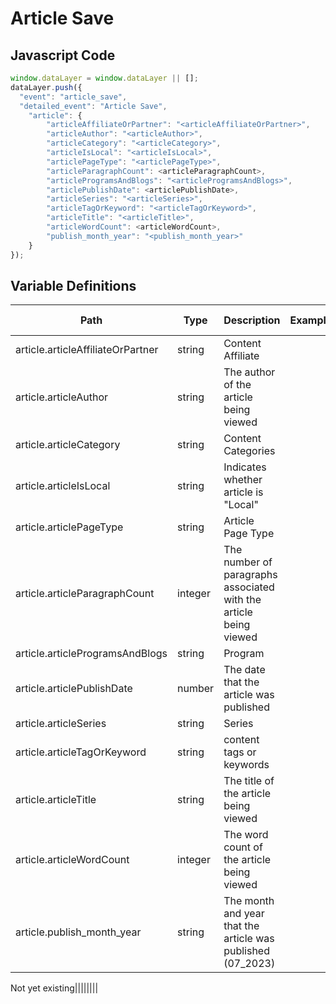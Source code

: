# Article Save

### 

## Javascript Code
```js
window.dataLayer = window.dataLayer || [];
dataLayer.push({
  "event": "article_save",
  "detailed_event": "Article Save",
    "article": {
        "articleAffiliateOrPartner": "<articleAffiliateOrPartner>",
        "articleAuthor": "<articleAuthor>",
        "articleCategory": "<articleCategory>",
        "articleIsLocal": "<articleIsLocal>",
        "articlePageType": "<articlePageType>",
        "articleParagraphCount": <articleParagraphCount>,
        "articleProgramsAndBlogs": "<articleProgramsAndBlogs>",
        "articlePublishDate": <articlePublishDate>,
        "articleSeries": "<articleSeries>",
        "articleTagOrKeyword": "<articleTagOrKeyword>",
        "articleTitle": "<articleTitle>",
        "articleWordCount": <articleWordCount>,
        "publish_month_year": "<publish_month_year>"
    }
});
```

## Variable Definitions

|Path|Type|Description|Example|Pattern|Min Length|Max Length|Minimum|Maximum|Multiple Of|
| --- | --- | --- | --- | --- | --- | --- | --- | --- | --- |
|article.articleAffiliateOrPartner|string|Content Affiliate||||||||
|article.articleAuthor|string|The author of the article being viewed||||||||
|article.articleCategory|string|Content Categories||||||||
|article.articleIsLocal|string|Indicates whether article is "Local"||||||||
|article.articlePageType|string|Article Page Type||||||||
|article.articleParagraphCount|integer|The number of paragraphs associated with the article being viewed||||||||
|article.articleProgramsAndBlogs|string|Program||||||||
|article.articlePublishDate|number|The date that the article was published||||||||
|article.articleSeries|string|Series||||||||
|article.articleTagOrKeyword|string|content tags or keywords||||||||
|article.articleTitle|string|The title of the article being viewed||||||||
|article.articleWordCount|integer|The word count of the article being viewed||||||||
|article.publish_month_year|string|The month and year that the article was published \(07\_2023\) 

Not yet existing||||||||




